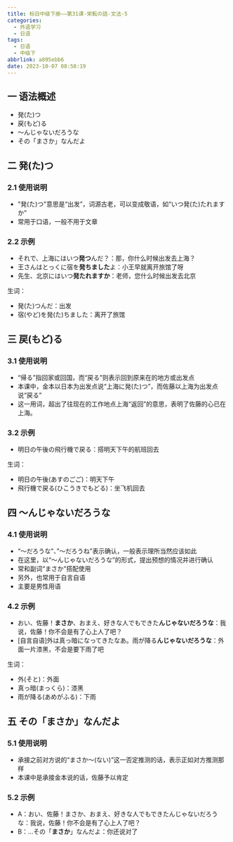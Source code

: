 ```yaml
---
title: 标日中级下册——第31课-栄転の話-文法-5
categories:
  - 外语学习
  - 日语
tags:
  - 日语
  - 中级下
abbrlink: a895ebb6
date: 2023-10-07 08:58:19
---
```

## 一 语法概述

* 発(た)つ
* 戻(もど)る
* ～んじゃないだろうな
* その「まさか」なんだよ

<!--more-->

## 二 発(た)つ

### 2.1 使用说明

* "発(た)つ"意思是“出发”，词源古老，可以变成敬语，如“いつ発(た)たれますか”
* 常用于口语，一般不用于文章

### 2.2 示例

* それで、上海にはいつ**発つ**んだ？：那，你什么时候出发去上海？
* 王さんはとっくに宿を**発ちました**よ：小王早就离开旅馆了呀
* 先生、北京にはいつ**発たれますか**：老师，您什么时候出发去北京

生词：

* 発(た)つんだ：出发
* 宿(やど)を発(た)ちました：离开了旅馆

## 三 戻(もど)る

### 3.1 使用说明

* “帰る”指回家或回国，而“戻る”则表示回到原来在的地方或出发点
* 本课中，金本以日本为出发点说“上海に発(た)つ”，而佐藤以上海为出发点说“戻る”
* 这一用词，超出了往现在的工作地点上海“返回”的意思，表明了佐藤的心已在上海。

### 3.2 示例

* 明日の午後の飛行機で戻る：搭明天下午的航班回去

生词：

- 明日の午後(あすのごご)：明天下午
- 飛行機で戻る(ひこうきでもどる)：坐飞机回去


## 四 ～んじゃないだろうな

### 4.1 使用说明

* “～だろうな”、”～だろうね”表示确认，一般表示理所当然应该如此
* 在这里，以“～んじゃないだろうな”的形式，提出预想的情况并进行确认
* 常和副词“まさか”搭配使用
* 另外，也常用于自言自语
* 主要是男性用语

### 4.2 示例

* おい、佐藤！**まさか**、おまえ、好きな人でもできた**んじゃないだろうな**：我说，佐藤！你不会是有了心上人了吧？
* [自言自语]外は真っ暗になってきたなあ。雨が降る**んじゃないだろうな**：外面一片漆黑，不会是要下雨了吧

生词：

* 外(そと)：外面
* 真っ暗(まっくら)：漆黑
* 雨が降る(あめがふる)：下雨

## 五 その「まさか」なんだよ

### 5.1 使用说明

* 承接之前对方说的“まさか～(ない)”这一否定推测的话，表示正如对方推测那样
* 本课中是承接金本说的话，佐藤予以肯定

### 5.2 示例

* A：おい、佐藤！まさか、おまえ、好きな人でもできたんじゃないだろうな：我说，佐藤！你不会是有了心上人了吧？
* B：…その「**まさか**」なんだよ：你还说对了